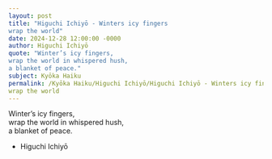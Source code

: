 ```yaml
---
layout: post
title: "Higuchi Ichiyō - Winters icy fingers  
wrap the world"
date: 2024-12-28 12:00:00 -0000
author: Higuchi Ichiyō
quote: "Winter’s icy fingers,  
wrap the world in whispered hush,  
a blanket of peace."
subject: Kyōka Haiku
permalink: /Kyōka Haiku/Higuchi Ichiyō/Higuchi Ichiyō - Winters icy fingers  
wrap the world
---
```


Winter’s icy fingers,  
wrap the world in whispered hush,  
a blanket of peace.

- Higuchi Ichiyō
